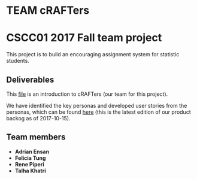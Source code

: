 # TEAM cRAFTers
# CSCC01 2017 Fall team project
This project is to build an encouraging assignment system for statistic students. 


## Deliverables 

This [file](https://github.com/CSCC01F17/L01_01/blob/master/project_documentation/ProjectTeamAgreement.pdf) is an introduction to cRAFTers (our team for this project).

We have identified the key personas and developed user stories from the personas, which can be found [here](https://github.com/CSCC01F17/L01_01/blob/master/project_documentation/userpersonas+stories_v0.12.pdf) (this is the latest edition of our product backog as of 2017-10-15).

## Team members 

* **Adrian Ensan** 
* **Felicia Tung** 
* **Rene Piperi** 
* **Talha Khatri** 
